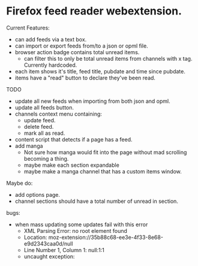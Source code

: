 # Firefox feed reader webextension.

Current Features:

* can add feeds via a text box.
* can import or export feeds from/to a json or opml file.
* browser action badge contains total unread items.
  * can filter this to only be total unread items from channels with x tag. Currently hardcoded.
* each item shows it's title, feed title, pubdate and time since pubdate.
* items have a "read" button to declare they've been read.

TODO

* update all new feeds when importing from both json and opml.
* update all feeds button.
* channels context menu containing:
  * update feed.
  * delete feed.
  * mark all as read.
* content script that detects if a page has a feed.
* add manga
  * Not sure how manga would fit into the page without mad scrolling becoming a thing.
  * maybe make each section expandable
  * maybe make a manga channel that has a custom items window.

Maybe do:

* add options page.
* channel sections should have a total number of unread in section.

bugs:

* when mass updating some updates fail with this error
  * XML Parsing Error: no root element found
  * Location: moz-extension://35b88c68-ee3e-4f33-8e68-e9d2343caa0d/null
  * Line Number 1, Column 1: null:1:1
  * uncaught exception:
